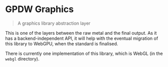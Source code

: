 # GPDW Graphics

> A graphics library abstraction layer

This is one of the layers between the raw metal and the final output. As it has a backend-independent API, it will
help with the eventual migration of this library to WebGPU, when the standard is finalised.

There is currently one implementation of this library, which is WebGL (in the `webgl` directory).
